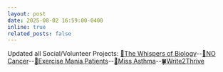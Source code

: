 ```yaml
---
layout: post
date: 2025-08-02 16:59:00-0400
inline: true
related_posts: false
---
```


Updated all Social/Volunteer Projects: [🧬The Whispers of Biology](https://kuchikinamthip.github.io/projects/WhispersBiology/)--[🦀NO Cancer](https://kuchikinamthip.github.io/projects/NoCancer/)--[🏀Exercise Mania Patients](https://www.facebook.com/share/g/8duUkQvoX8EXRZV6/)--[💋Miss Asthma](https://kuchikinamthip.github.io/projects/MissAsthma/)--[🍀Write2Thrive](https://kuchikinamthip.github.io/projects/Write2Thrive/)
